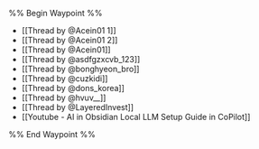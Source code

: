 %% Begin Waypoint %%
- [[Thread by @Acein01 1]]
- [[Thread by @Acein01 2]]
- [[Thread by @Acein01]]
- [[Thread by @asdfgzxcvb_123]]
- [[Thread by @bonghyeon_bro]]
- [[Thread by @cuzkidi]]
- [[Thread by @dons_korea]]
- [[Thread by @hvuv__]]
- [[Thread by @LayeredInvest]]
- [[Youtube - AI in Obsidian Local LLM Setup Guide in CoPilot]]

%% End Waypoint %%
